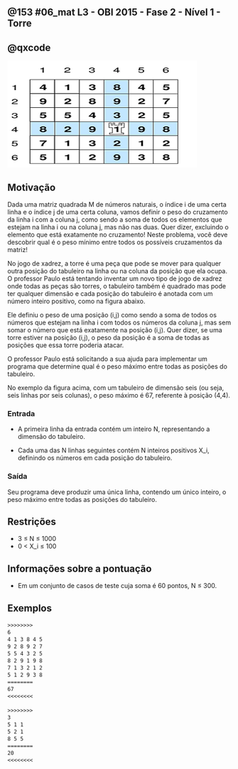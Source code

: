 ## @153 #06_mat L3 - OBI 2015 - Fase 2 - Nível 1 - Torre
## @qxcode

![](capa.jpg)

## Motivação

Dada uma matriz quadrada M de números naturais, o índice i de uma certa linha e o índice j de uma certa coluna, vamos definir o peso do cruzamento da linha i com a coluna j, como sendo a soma de todos os elementos que estejam na linha i ou na coluna j, mas não nas duas. Quer dizer, excluindo o elemento que está exatamente no cruzamento! Neste problema, você deve descobrir qual é o peso mínimo entre todos os possíveis cruzamentos da matriz!

No jogo de xadrez, a torre é uma peça que pode se mover para qualquer outra posição do tabuleiro na linha ou na coluna da posição que ela ocupa. O professor Paulo está tentando inventar um novo tipo de jogo de xadrez onde todas as peças são torres, o tabuleiro também é quadrado mas pode ter qualquer dimensão e cada posição do tabuleiro é anotada com um número inteiro positivo, como na figura abaixo.

Ele definiu o peso de uma posição (i,j) como sendo a soma de todos os números que estejam na linha i com todos os números da coluna j, mas sem somar o número que está exatamente na posição (i,j). Quer dizer, se uma torre estiver na posição (i,j), o peso da posição é a soma de todas as posições que essa torre poderia atacar.

O professor Paulo está solicitando a sua ajuda para implementar um programa que determine qual é o peso máximo entre todas as posições do tabuleiro.

No exemplo da figura acima, com um tabuleiro de dimensão seis (ou seja, seis linhas por seis colunas), o peso máximo é 67, referente à posição (4,4).

### Entrada

- A primeira linha da entrada contém um inteiro N, representando a dimensão do tabuleiro.

- Cada uma das N linhas seguintes contém N inteiros positivos X\_i, definindo os números em cada posição do tabuleiro.

### Saída

Seu programa deve produzir uma única linha, contendo um único inteiro, o peso máximo entre todas as posições do tabuleiro.

## Restrições

*   3 ≤ N ≤ 1000
*   0 < X\_i ≤ 100

## Informações sobre a pontuação

*   Em um conjunto de casos de teste cuja soma é 60 pontos, N ≤ 300.

## Exemplos

```
>>>>>>>>
6
4 1 3 8 4 5
9 2 8 9 2 7
5 5 4 3 2 5
8 2 9 1 9 8
7 1 3 2 1 2
5 1 2 9 3 8
========
67
<<<<<<<<

>>>>>>>>
3
5 1 1
5 2 1
8 5 5
========
20
<<<<<<<<
```

#

<!---
>>>>>>>> 0
10
97 98 4 18 54 71 43 16 77 33
96 62 53 23 70 66 18 55 16 87
26 65 47 85 49 31 80 66 34 86
26 15 24 8 96 12 6 69 69 60
33 10 52 6 63 20 19 56 75 80
3 69 85 89 6 50 38 51 67 16
36 76 50 43 60 75 89 16 1 1
32 24 96 14 20 19 78 94 23 69
36 48 46 67 91 5 97 64 56 74
83 88 100 23 79 57 55 45 12 57
========
1060
<<<<<<<<


>>>>>>>> 02
10
67 54 10 76 43 73 13 30 38 47
50 37 50 41 61 88 28 41 27 56
5 43 20 47 10 16 78 75 22 29
52 74 72 82 2 60 49 34 73 3
97 72 65 39 81 34 84 79 57 63
32 90 72 42 79 33 82 73 76 79
30 38 75 52 8 1 78 70 37 41
13 15 27 3 70 42 86 75 91 84
64 50 16 24 89 67 63 4 72 18
92 80 51 30 62 61 44 14 95 2
========
1145
<<<<<<<<


>>>>>>>> 03
10
25 93 61 91 24 65 38 22 93 57
9 93 22 3 70 14 65 9 63 80
94 81 44 11 73 91 90 100 66 42
16 67 70 65 33 5 29 84 10 12
73 44 17 14 93 23 67 44 44 11
76 66 64 81 4 78 34 14 85 82
42 81 84 63 10 70 78 51 94 92
24 6 88 43 20 35 3 73 55 68
66 65 60 47 81 96 51 78 40 69
13 61 2 38 15 88 30 61 43 77
========
1198
<<<<<<<<


>>>>>>>> 04
10
79 23 66 79 35 2 22 68 56 27
63 84 28 15 17 55 94 94 83 17
85 81 99 31 12 95 64 4 12 21
20 90 65 29 92 75 7 65 9 44
73 82 53 38 69 65 45 18 63 58
85 55 91 94 54 77 14 30 38 86
52 54 57 93 12 98 84 29 83 82
99 1 78 21 16 90 48 23 76 39
5 95 27 55 44 100 83 83 62 66
42 65 67 28 11 16 62 90 15 65
========
1213
<<<<<<<<


>>>>>>>> 05
10
100 100 100 100 100 100 100 100 100 100
100 73 30 32 37 75 60 60 42 26
100 97 84 42 87 89 96 19 37 91
100 12 10 73 96 53 52 90 71 20
100 87 92 48 11 79 31 32 85 9
100 67 6 91 58 24 14 22 66 79
100 71 83 55 10 24 55 71 58 93
100 3 84 49 84 78 27 51 44 71
100 18 52 50 24 42 19 64 100 13
100 48 44 40 74 91 42 9 53 52
========
1800
<<<<<<<<


>>>>>>>> 06
10
76 60 29 12 14 98 11 14 86 100
96 18 72 71 10 83 89 69 18 100
16 60 57 100 13 41 35 45 30 100
45 32 89 54 99 47 45 19 36 100
14 50 95 18 91 50 73 82 99 100
92 42 65 89 39 42 88 83 9 100
61 45 6 16 14 58 62 1 95 100
41 52 56 83 46 91 5 76 63 100
65 85 13 9 18 13 14 62 47 100
100 100 100 100 100 100 100 100 100 100
========
1800
<<<<<<<<


>>>>>>>> 07
10
100 100 100 100 100 100 100 100 100 100
100 75 60 82 9 93 47 24 1 48
100 82 24 61 67 84 22 2 12 84
100 100 93 83 85 52 99 82 40 8
100 2 23 28 23 62 39 13 48 54
100 49 57 23 61 94 55 34 61 52
100 25 72 98 75 34 49 38 57 66
100 39 98 27 35 2 17 69 4 96
100 43 45 73 63 74 33 79 86 83
100 38 82 43 75 58 47 97 11 66
========
1800
<<<<<<<<


>>>>>>>> 08
10
46 69 11 82 88 72 10 53 90 100
18 34 18 14 62 96 87 64 83 100
42 95 97 52 69 99 76 20 5 100
18 100 7 74 38 94 11 6 95 100
17 30 90 97 7 56 25 45 48 100
45 41 71 99 36 37 93 87 76 100
20 57 51 83 68 56 99 82 17 100
20 18 86 2 74 93 80 50 97 100
77 29 3 41 38 91 13 28 38 100
100 100 100 100 100 100 100 100 100 100
========
1800
<<<<<<<<
--->
